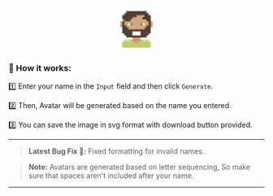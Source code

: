 <h1 align="center"> <img src="image/Readme-Logo.svg" alt="Avatar-Logo" width=80px" height="80px"> </h1>

### 🔁 How it works:
  

1️⃣ Enter your name in the `Input` field and then click `Generate`.
  
2️⃣ Then, Avatar will be generated based on the name you entered.
 
3️⃣ You can save the image in svg format with download button provided.    
  
  
---

> **Latest Bug Fix 🐞:** Fixed formatting for invalid names.

> **Note:** Avatars are generated based on letter sequencing, So make sure that spaces aren't included after your name.

---
